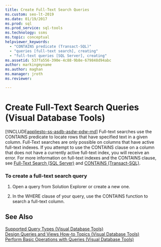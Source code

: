 ```yaml
---
title: Create Full-Text Search Queries
ms.custom: seo-lt-2019
ms.date: 01/19/2017
ms.prod: sql
ms.prod_service: sql-tools
ms.technology: ssms
ms.topic: conceptual
helpviewer_keywords: 
  - "CONTAINS predicate (Transact-SQL)"
  - "queries [full-text search], creating"
  - "full-text queries [SQL Server], creating"
ms.assetid: 537fa556-390e-4c88-9b8e-679848d94abc
author: markingmyname
ms.author: maghan
ms.manager: jroth
ms.reviewer: 

---
```

# Create Full-Text Search Queries (Visual Database Tools)
[!INCLUDE[appliesto-ss-asdb-asdw-pdw-md](../../includes/appliesto-ss-asdb-asdw-pdw-md.md)]
Full-text searches use the CONTAINS predicate to locate rows that have specified text in a given column. Full-Text searches are only possible on columns that have active full-text indexes. If you attempt to use the CONTAINS clause on a column that does not have a currently active full-text index, you will receive an error. For more information on full-text indexes and the CONTAINS clause, see [Full-Text Search (SQL Server)](../../relational-databases/search/full-text-search.md) and [CONTAINS (Transact-SQL)](https://msdn.microsoft.com/996c72fc-b1ab-4c96-bd12-946be9c18f84).  
  
### To create a full-text search query  
  
1.  Open a query from Solution Explorer or create a new one.  
  
2.  In the WHERE clause of your query, use the CONTAINS function to search a full-text column.  
  
## See Also  
[Supported Query Types &#40;Visual Database Tools&#41;](../../ssms/visual-db-tools/supported-query-types-visual-database-tools.md)  
[Design Queries and Views How-to Topics &#40;Visual Database Tools&#41;](../../ssms/visual-db-tools/design-queries-and-views-how-to-topics-visual-database-tools.md)  
[Perform Basic Operations with Queries &#40;Visual Database Tools&#41;](../../ssms/visual-db-tools/perform-basic-operations-with-queries-visual-database-tools.md)  
  
